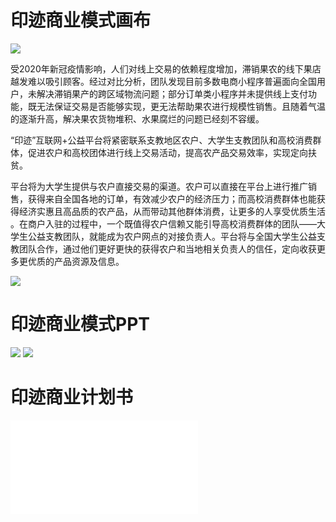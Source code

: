 # 印迹商业模式画布
![](./印迹商业模式v0.4_00.jpg)

受2020年新冠疫情影响，人们对线上交易的依赖程度增加，滞销果农的线下果店越发难以吸引顾客。经过对比分析，团队发现目前多数电商小程序普遍面向全国用户，未解决滞销果产的跨区域物流问题；部分订单类小程序并未提供线上支付功能，既无法保证交易是否能够实现，更无法帮助果农进行规模性销售。且随着气温的逐渐升高，解决果农货物堆积、水果腐烂的问题已经刻不容缓。

“印迹”互联网+公益平台将紧密联系支教地区农户、大学生支教团队和高校消费群体，促进农户和高校团体进行线上交易活动，提高农产品交易效率，实现定向扶贫。

平台将为大学生提供与农户直接交易的渠道。农户可以直接在平台上进行推广销售，获得来自全国各地的订单，有效减少农户的经济压力；而高校消费群体也能获得经济实惠且高品质的农产品，从而带动其他群体消费，让更多的人享受优质生活 。在商户入驻的过程中，一个既值得农户信赖又能引导高校消费群体的团队——大学生公益支教团队，就能成为农户网点的对接负责人。平台将与全国大学生公益支教团队合作，通过他们更好更快的获得农户和当地相关负责人的信任，定向收获更多更优质的产品资源及信息。

![](./印迹商业模式画布.png)

# 印迹商业模式PPT
![](./“印迹”互联网+公益平台答辩pptv5.8（无动画）_01.jpg)
![](./“印迹”互联网+公益平台答辩pptv5.8（无动画）_02.jpg)

# 印迹商业计划书
![](./“印迹”创业计划书(终稿).pdf)
